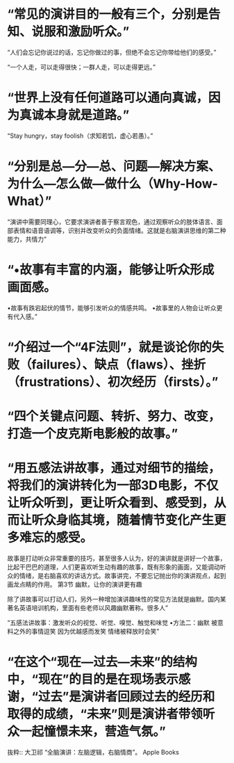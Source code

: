 # “常见的演讲目的一般有三个，分别是告知、说服和激励听众。”

“人们会忘记你说过的话，忘记你做过的事，但绝不会忘记你带给他们的感受。”

“一个人走，可以走得很快；一群人走，可以走得更远。”

# “世界上没有任何道路可以通向真诚，因为真诚本身就是道路。”

“Stay hungry，stay foolish（求知若饥，虚心若愚）。”

# “分别是总—分—总、问题—解决方案、为什么—怎么做—做什么（Why-How-What）”

“演讲中需要同理心，它要求演讲者善于察言观色，通过观察听众的肢体语言、面部表情和语音语调等，识别并改变听众的负面情绪。这就是右脑演讲思维的第二种能力，共情力”

 # “•故事有丰富的内涵，能够让听众形成画面感。
•故事有跌宕起伏的情节，能够引发听众的情感共鸣。
•故事里的人物会让听众更有代入感。”

# “介绍过一个“4F法则”，就是谈论你的失败（failures）、缺点（flaws）、挫折（frustrations）、初次经历（firsts）。”

# “四个关键点问题、转折、努力、改变，打造一个皮克斯电影般的故事。”

# “用五感法讲故事，通过对细节的描绘，将我们的演讲转化为一部3D电影，不仅让听众听到，更让听众看到、感受到，从而让听众身临其境，随着情节变化产生更多难忘的感受。
故事是打动听众非常重要的技巧，甚至很多人认为，好的演讲就是讲好一个故事，比起干巴巴的道理，人们更喜欢听生动有趣的故事，既有形象的画面，又能调动听众的情绪，是右脑喜欢的讲话方式。故事讲完，不要忘记抛出你的演讲观点，起到画龙点睛的作用。
第3节 幽默，让你的演讲更有趣

除了讲故事可以打动人们，另外一种增加演讲趣味性的常见方法就是幽默。国内某著名英语培训机构，里面有些老师以风趣幽默著称。很多人”

“五感法讲故事：激发听众的视觉、听觉、嗅觉、触觉和味觉
•方法二：幽默
被意料之外的事情逗笑
因为优越感而发笑
情绪被释放时会笑”

# “在这个“现在—过去—未来”的结构中，“现在”的目的是在现场表示感谢，“过去”是演讲者回顾过去的经历和取得的成绩，“未来”则是演讲者带领听众一起憧憬未来，营造气氛。”

抜粋:: 大卫祁  “全脑演讲：左脑逻辑，右脑情商”。 Apple Books  
